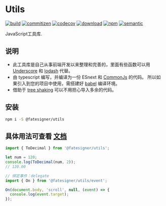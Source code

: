 # Utils

[![build][travis-image]][travis-url]
[![commitizen][commitizen-image]][commitizen-url]
[![codecov][codecov-image]][codecov-url]
[![download][download-image]][download-url]
[![npm][npm-image]][npm-url]
[![semantic][semantic-image]][semantic-url]

[npm-image]: https://img.shields.io/npm/v/@fatesigner/utils.svg?color=green
[npm-url]: https://npmjs.com/package/@fatesigner/utils
[travis-image]: https://travis-ci.com/fatesigner/utils.svg?token=i21P7stb8bZPNjZakvsi&color=success&branch=master
[travis-url]: https://travis-ci.com/fatesigner/utils
[codecov-image]: https://codecov.io/gh/fatesigner/utils/branch/master/graph/badge.svg?token=i5Q9N7m8v5
[codecov-url]: https://codecov.io/gh/fatesigner/utils
[david-image]: https://david-dm.org/fatesigner/utils.svg
[david-url]: https://david-dm.org/fatesigner/utils
[download-image]: https://img.shields.io/npm/dw/@fatesigner/utils.svg?style=flat-square
[download-url]: https://npmjs.com/package/@fatesigner/utils
[commitizen-image]: https://img.shields.io/badge/commitizen-friendly-green.svg
[commitizen-url]: http://commitizen.github.io/cz-cli/
[semantic-image]: https://img.shields.io/badge/%20%20%F0%9F%93%A6%F0%9F%9A%80-semantic--release-e10079.svg?style=flat-square
[semantic-url]: https://opensource.org/licenses/MIT

JavaScript工具库.

## 说明

- 此工具库是自己从事前端开发以来整理和完善的，里面有些函数可以用 [Underscore](https://underscorejs.org/) 和 [lodash](https://lodash.com/docs) 代替。
- 由 typescript 编写，并编译为一份 ESnext 和 [CommonJs](https://requirejs.org/docs/commonjs.html) 的代码。
所以如果引入到您的项目中使用，需搭建好 [babel](https://babeljs.io/docs/en/) 编译环境。
- 借助于 [tree shaking](https://webpack.docschina.org/guides/tree-shaking/) 可以不用担心导入多余的代码。

## 安装

```bash
npm i -S @fatesigner/utils
```

## 具体用法可查看 [文档](https://fatesigner.github.io/utils/)
```js
import { ToDecimal } from '@fatesigner/utils';

let num = 120;
console.log(ToDecimal(num, 2));
// 120.00

// 绑定事件：delegate
import { On } from '@fatesigner/utils/event';

On(document.body, 'scroll', null, (event) => {
  console.log(event.target);
});
```

